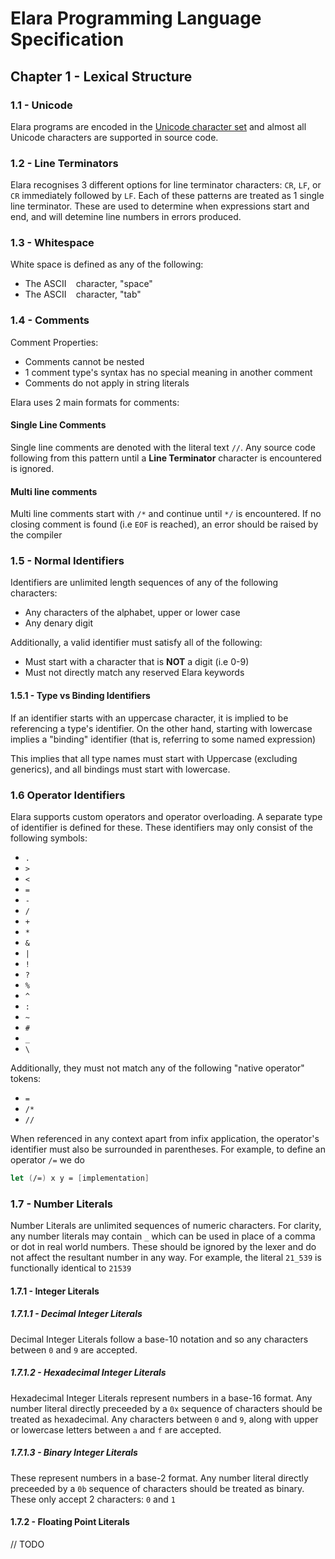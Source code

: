 # Elara Programming Language Specification

## Chapter 1 - Lexical Structure

### 1.1 - Unicode

Elara programs are encoded in the [Unicode character set](https://unicode.org) and almost all Unicode characters are supported in source code.

### 1.2 - Line Terminators

Elara recognises 3 different options for line terminator characters: `CR`, `LF`, or `CR` immediately followed by `LF`.
Each of these patterns are treated as 1 single line terminator. These are used to determine when expressions start and end, and will detemine line numbers in errors produced.

### 1.3 - Whitespace

White space is defined as any of the following:

- The ASCII ` ` character, "space"
- The ASCII ` ` character, "tab"

### 1.4 - Comments

Comment Properties:

- Comments cannot be nested
- 1 comment type's syntax has no special meaning in another comment
- Comments do not apply in string literals

Elara uses 2 main formats for comments:

#### Single Line Comments

Single line comments are denoted with the literal text `//`. Any source code following from this pattern until a **Line Terminator** character is encountered is ignored.

#### Multi line comments

Multi line comments start with `/*` and continue until `*/` is encountered. If no closing comment is found (i.e `EOF` is reached), an error should be raised by the compiler

### 1.5 - Normal Identifiers

Identifiers are unlimited length sequences of any of the following characters:

- Any characters of the alphabet, upper or lower case
- Any denary digit

Additionally, a valid identifier must satisfy all of the following:

- Must start with a character that is **NOT** a digit (i.e 0-9)
- Must not directly match any reserved Elara keywords

#### 1.5.1 - Type vs Binding Identifiers

If an identifier starts with an uppercase character, it is implied to be referencing a type's identifier.
On the other hand, starting with lowercase implies a "binding" identifier (that is, referring to some named expression)

This implies that all type names must start with Uppercase (excluding generics), and all bindings must start with lowercase.

### 1.6 Operator Identifiers

Elara supports custom operators and operator overloading. A separate type of identifier is defined for these.
These identifiers may only consist of the following symbols:

- `.`
- `>`
- `<`
- `=`
- `-`
- `/`
- `+`
- `*`
- `&`
- `|`
- `!`
- `?`
- `%`
- `^`
- `:`
- `~`
- `#`
- `_`
- `\`

Additionally, they must not match any of the following "native operator" tokens:

- `=`
- `/*`
- `//`

When referenced in any context apart from infix application, the operator's identifier must also be surrounded in parentheses. For example, to define an operator `/=` we do 
```fs
let (/=) x y = [implementation]
```


### 1.7 - Number Literals
Number Literals are unlimited sequences of numeric characters. For clarity, any number literals may contain `_` which can be used in place of a comma or dot in real world numbers. These should be ignored by the lexer and do not affect the resultant number in any way. For example, the literal `21_539` is functionally identical to `21539`


#### 1.7.1 - Integer Literals

##### 1.7.1.1 - Decimal Integer Literals
Decimal Integer Literals follow a base-10 notation and so any characters between `0` and `9` are accepted.

##### 1.7.1.2 - Hexadecimal Integer Literals
Hexadecimal Integer Literals represent numbers in a base-16 format. Any number literal directly preceeded by a `0x` sequence of characters should be treated as hexadecimal. Any characters between `0` and `9`, along with upper or lowercase letters between `a` and `f` are accepted.

##### 1.7.1.3 - Binary Integer Literals
These represent numbers in a base-2 format. Any number literal directly preceeded by a `0b` sequence of characters should be treated as binary. These only accept 2 characters: `0` and `1`

#### 1.7.2 - Floating Point Literals
// TODO
